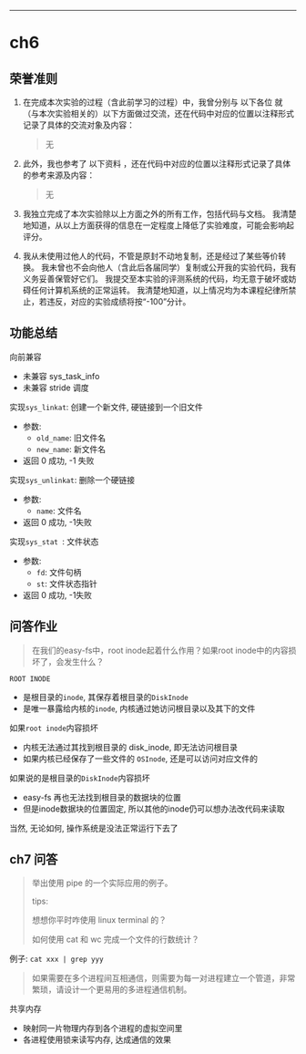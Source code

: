 

----


# ch6

## 荣誉准则

1. 在完成本次实验的过程（含此前学习的过程）中，我曾分别与 以下各位 就（与本次实验相关的）以下方面做过交流，还在代码中对应的位置以注释形式记录了具体的交流对象及内容：

    > 无

2. 此外，我也参考了 以下资料 ，还在代码中对应的位置以注释形式记录了具体的参考来源及内容：

    > 无

3. 我独立完成了本次实验除以上方面之外的所有工作，包括代码与文档。 我清楚地知道，从以上方面获得的信息在一定程度上降低了实验难度，可能会影响起评分。

4. 我从未使用过他人的代码，不管是原封不动地复制，还是经过了某些等价转换。 我未曾也不会向他人（含此后各届同学）复制或公开我的实验代码，我有义务妥善保管好它们。 我提交至本实验的评测系统的代码，均无意于破坏或妨碍任何计算机系统的正常运转。 我清楚地知道，以上情况均为本课程纪律所禁止，若违反，对应的实验成绩将按“-100”分计。


## 功能总结

向前兼容
- 未兼容 sys_task_info
- 未兼容 stride 调度

实现`sys_linkat`: 创建一个新文件, 硬链接到一个旧文件
- 参数: 
  - `old_name`: 旧文件名
  - `new_name`: 新文件名
- 返回 0 成功, -1 失败

实现`sys_unlinkat`: 删除一个硬链接
- 参数:
  - `name`: 文件名
- 返回 0 成功, -1失败

实现`sys_stat `: 文件状态
- 参数:
  - `fd`: 文件句柄
  - `st`: 文件状态指针
- 返回 0 成功, -1失败


## 问答作业

> 在我们的easy-fs中，root inode起着什么作用？如果root inode中的内容损坏了，会发生什么？

`ROOT INODE`
- 是根目录的`inode`, 其保存着根目录的`DiskInode` 
- 是唯一暴露给内核的`inode`, 内核通过她访问根目录以及其下的文件

如果`root inode`内容损坏
- 内核无法通过其找到根目录的 disk_inode, 即无法访问根目录
- 如果内核已经保存了一些文件的 `OSInode`, 还是可以访问对应文件的

如果说的是根目录的`DiskInode`内容损坏
- easy-fs 再也无法找到根目录的数据块的位置
- 但是inode数据块的位置固定, 所以其他的inode仍可以想办法改代码来读取

当然, 无论如何, 操作系统是没法正常运行下去了

## ch7 问答

> 举出使用 pipe 的一个实际应用的例子。
>
> tips:
>
> 想想你平时咋使用 linux terminal 的？
>
> 如何使用 cat 和 wc 完成一个文件的行数统计？

例子: `cat xxx | grep yyy`

> 如果需要在多个进程间互相通信，则需要为每一对进程建立一个管道，非常繁琐，请设计一个更易用的多进程通信机制。

共享内存
- 映射同一片物理内存到各个进程的虚拟空间里
- 各进程使用锁来读写内存, 达成通信的效果